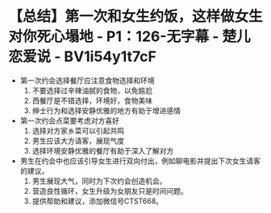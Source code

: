 # 【总结】第一次和女生约饭，这样做女生对你死心塌地 - P1：126-无字幕 - 楚儿恋爱说 - BV1i54y1t7cF

-   第一次约会选择餐厅应注意食物选择和环境
    1.  不要选择过辛辣油腻的食物，以免尴尬
    2.  西餐厅是不错选择，环境好，食物美味
    3.  绅士行为和选择安静优雅的地方有助于增进感情
-   第一次约会点菜要考虑对方喜好
    1.  选择对方家乡菜可以引起共鸣
    2.  男生应该大方请客，展现气度
    3.  选择环境安静优雅的餐厅有助于深入了解对方
-   男生在约会中也应该引导女生进行双向付出，例如聊电影并提出下次女生请客的建议。
    1.  男生展现大气，同时为下次约会创造机会。
    2.  营造良性循环，女生升级为女朋友只是时间问题。
    3.  提供帮助和建议，添加微信号CTST668。